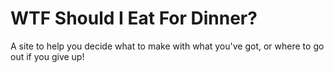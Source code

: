 # WTF Should I Eat For Dinner?

A site to help you decide what to make with what you've got, or where to go out if you give up!
